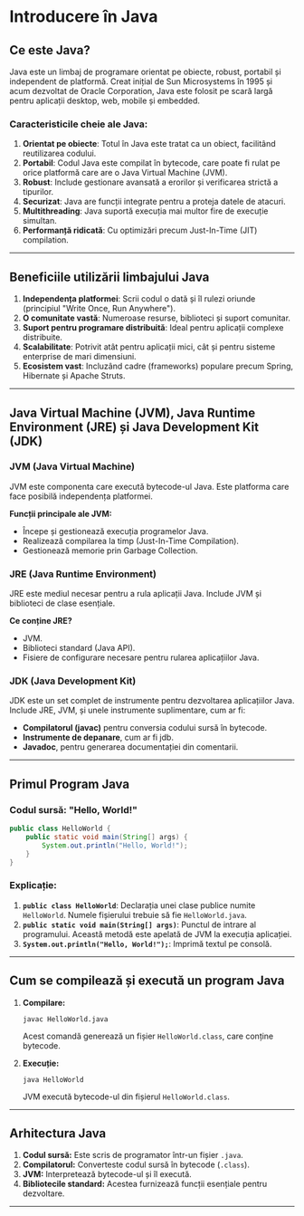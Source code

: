 # Introducere în Java

## Ce este Java?
Java este un limbaj de programare orientat pe obiecte, robust, portabil și independent de platformă. Creat inițial de Sun Microsystems în 1995 și acum dezvoltat de Oracle Corporation, Java este folosit pe scară largă pentru aplicații desktop, web, mobile și embedded.

### Caracteristicile cheie ale Java:
1. **Orientat pe obiecte**: Totul în Java este tratat ca un obiect, facilitând reutilizarea codului.
2. **Portabil**: Codul Java este compilat în bytecode, care poate fi rulat pe orice platformă care are o Java Virtual Machine (JVM).
3. **Robust**: Include gestionare avansată a erorilor și verificarea strictă a tipurilor.
4. **Securizat**: Java are funcții integrate pentru a proteja datele de atacuri.
5. **Multithreading**: Java suportă execuția mai multor fire de execuție simultan.
6. **Performanță ridicată**: Cu optimizări precum Just-In-Time (JIT) compilation.

---

## Beneficiile utilizării limbajului Java

1. **Independența platformei**: Scrii codul o dată și îl rulezi oriunde (principiul "Write Once, Run Anywhere").
2. **O comunitate vastă**: Numeroase resurse, biblioteci și suport comunitar.
3. **Suport pentru programare distribuită**: Ideal pentru aplicații complexe distribuite.
4. **Scalabilitate**: Potrivit atât pentru aplicații mici, cât și pentru sisteme enterprise de mari dimensiuni.
5. **Ecosistem vast**: Incluzând cadre (frameworks) populare precum Spring, Hibernate și Apache Struts.

---

## Java Virtual Machine (JVM), Java Runtime Environment (JRE) și Java Development Kit (JDK)

### **JVM (Java Virtual Machine)**
JVM este componenta care execută bytecode-ul Java. Este platforma care face posibilă independența platformei.

**Funcții principale ale JVM:**
- Începe și gestionează execuția programelor Java.
- Realizează compilarea la timp (Just-In-Time Compilation).
- Gestionează memorie prin Garbage Collection.

### **JRE (Java Runtime Environment)**
JRE este mediul necesar pentru a rula aplicații Java. Include JVM și biblioteci de clase esențiale.

**Ce conține JRE?**
- JVM.
- Biblioteci standard (Java API).
- Fisiere de configurare necesare pentru rularea aplicațiilor Java.

### **JDK (Java Development Kit)**
JDK este un set complet de instrumente pentru dezvoltarea aplicațiilor Java. Include JRE, JVM, și unele instrumente suplimentare, cum ar fi:
- **Compilatorul (javac)** pentru conversia codului sursă în bytecode.
- **Instrumente de depanare**, cum ar fi jdb.
- **Javadoc**, pentru generarea documentației din comentarii.

---

## Primul Program Java

### Codul sursă: "Hello, World!"
```java
public class HelloWorld {
    public static void main(String[] args) {
        System.out.println("Hello, World!");
    }
}
```

### Explicație:
1. **`public class HelloWorld`**: Declarația unei clase publice numite `HelloWorld`. Numele fișierului trebuie să fie `HelloWorld.java`.
2. **`public static void main(String[] args)`**: Punctul de intrare al programului. Această metodă este apelată de JVM la execuția aplicației.
3. **`System.out.println("Hello, World!");`**: Imprimă textul pe consolă.

---

## Cum se compilează și execută un program Java

1. **Compilare:**
   ```
   javac HelloWorld.java
   ```
   Acest comandă generează un fișier `HelloWorld.class`, care conține bytecode.

2. **Execuție:**
   ```
   java HelloWorld
   ```
   JVM execută bytecode-ul din fișierul `HelloWorld.class`.

---

## Arhitectura Java

1. **Codul sursă:** Este scris de programator într-un fișier `.java`.
2. **Compilatorul:** Converteste codul sursă în bytecode (`.class`).
3. **JVM:** Interpretează bytecode-ul și îl execută.
4. **Bibliotecile standard:** Acestea furnizează funcții esențiale pentru dezvoltare.

---

